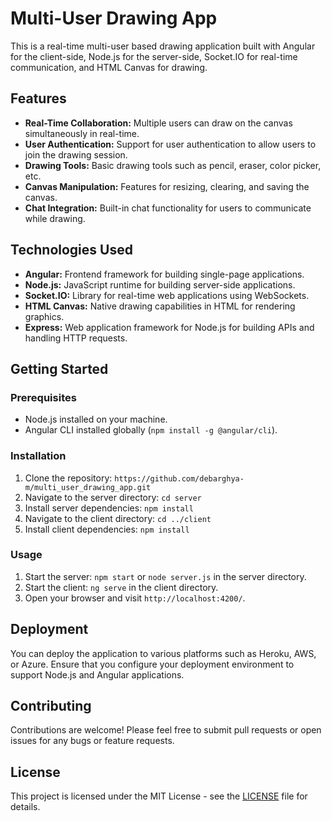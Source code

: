 # Multi-User Drawing App

This is a real-time multi-user based drawing application built with Angular for the client-side, Node.js for the server-side, Socket.IO for real-time communication, and HTML Canvas for drawing.

## Features

- **Real-Time Collaboration:** Multiple users can draw on the canvas simultaneously in real-time.
- **User Authentication:** Support for user authentication to allow users to join the drawing session.
- **Drawing Tools:** Basic drawing tools such as pencil, eraser, color picker, etc.
- **Canvas Manipulation:** Features for resizing, clearing, and saving the canvas.
- **Chat Integration:** Built-in chat functionality for users to communicate while drawing.

## Technologies Used

- **Angular:** Frontend framework for building single-page applications.
- **Node.js:** JavaScript runtime for building server-side applications.
- **Socket.IO:** Library for real-time web applications using WebSockets.
- **HTML Canvas:** Native drawing capabilities in HTML for rendering graphics.
- **Express:** Web application framework for Node.js for building APIs and handling HTTP requests.

## Getting Started

### Prerequisites

- Node.js installed on your machine.
- Angular CLI installed globally (`npm install -g @angular/cli`).

### Installation

1. Clone the repository: `https://github.com/debarghya-m/multi_user_drawing_app.git`
2. Navigate to the server directory: `cd server`
3. Install server dependencies: `npm install`
4. Navigate to the client directory: `cd ../client`
5. Install client dependencies: `npm install`

### Usage

1. Start the server: `npm start` or `node server.js` in the server directory.
2. Start the client: `ng serve` in the client directory.
3. Open your browser and visit `http://localhost:4200/`.

## Deployment

You can deploy the application to various platforms such as Heroku, AWS, or Azure. Ensure that you configure your deployment environment to support Node.js and Angular applications.

## Contributing

Contributions are welcome! Please feel free to submit pull requests or open issues for any bugs or feature requests.

## License

This project is licensed under the MIT License - see the [LICENSE](LICENSE) file for details.
